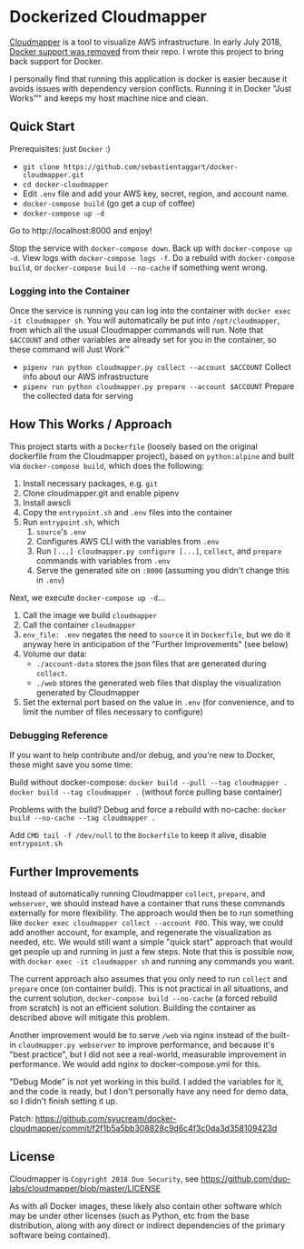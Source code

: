 # Dockerized Cloudmapper

[Cloudmapper](https://github.com/duo-labs/cloudmapper) is a tool to visualize AWS infrastructure.  In early July 2018, [Docker support was
removed](https://github.com/duo-labs/cloudmapper/commit/c430e5faab41e8355052e82fe9dea4d8f4beb654) from their repo.  I wrote this project to bring back support for Docker.

I personally find that running this application is docker is easier because it avoids issues with dependency version conflicts.  Running it in Docker "Just Works™" and keeps my host machine nice and clean.

## Quick Start

Prerequisites: just `Docker` :)

- `git clone https://github.com/sebastientaggart/docker-cloudmapper.git`
- `cd docker-cloudmapper`
- Edit `.env` file and add your AWS key, secret, region, and account name.
- `docker-compose build` (go get a cup of coffee)
- `docker-compose up -d`

Go to http://localhost:8000 and enjoy!

Stop the service with `docker-compose down`.  Back up with `docker-compose up -d`.  View logs with `docker-compose logs -f`.  Do a rebuild with `docker-compose build`, or `docker-compose build --no-cache` if something went wrong.

### Logging into the Container

Once the service is running you can log into the container with `docker exec -it cloudmapper sh`.  You will automatically be put into `/opt/cloudmapper`, from which all the usual Cloudmapper commands will run.  Note that `$ACCOUNT` and other variables are already set for you in the container, so these command will Just Work™

- `pipenv run python cloudmapper.py collect --account $ACCOUNT` Collect info about our AWS infrastructure
- `pipenv run python cloudmapper.py prepare --account $ACCOUNT` Prepare the collected data for serving

## How This Works / Approach

This project starts with a `Dockerfile` (loosely based on the original dockerfile from the Cloudmapper project), based on `python:alpine` and built via `docker-compose build`, which does the following:

1. Install necessary packages, e.g. `git`
2. Clone cloudmapper.git and enable pipenv
3. Install awscli
4. Copy the `entrypoint.sh` and `.env` files into the container
5. Run `entrypoint.sh`, which
    1. `source`'s `.env`
    2. Configures AWS CLI with the variables from `.env`
    3. Run `[...] cloudmapper.py configure [...]`, `collect`, and `prepare` commands with variables from `.env`
    4. Serve the generated site on `:8000` (assuming you didn't change this in `.env`)

Next, we execute `docker-compose up -d`...

1. Call the image we build `cloudmapper`
2. Call the container `cloudmapper`
3. `env_file: .env` negates the need to `source` it in `Dockerfile`, but we do it anyway here in anticipation of the "Further Improvements" (see below)
4. Volume our data:
    - `./account-data` stores the json files that are generated during `collect`.
    - `./web` stores the generated web files that display the visualization generated by Cloudmapper
5. Set the external port based on the value in `.env` (for convenience, and to limit the number of files necessary to configure)

### Debugging Reference

If you want to help contribute and/or debug, and you're new to Docker, these might save you some time:

Build without docker-compose:
`docker build --pull --tag cloudmapper .`
`docker build --tag cloudmapper .` (without force pulling base container)

Problems with the build?  Debug and force a rebuild with no-cache:
`docker build --no-cache --tag cloudmapper .`

Add `CMD tail -f /dev/null` to the `Dockerfile` to keep it alive, disable `entrypoint.sh`

## Further Improvements

Instead of automatically running Cloudmapper `collect`, `prepare`, and `webserver`, we should instead have a container that runs these commands externally for more flexibility.  The approach would then be to run something like `docker exec cloudmapper collect --account FOO`.  This way, we could add another account, for example, and regenerate the visualization as needed, etc.  We would still want a simple "quick start" approach that would get people up and running in just a few steps.  Note that this is possible now, with `docker exec -it cloudmapper sh` and running any commands you want.

The current approach also assumes that you only need to run `collect` and `prepare` once (on container build).  This is not practical in all situations, and the current solution, `docker-compose build --no-cache` (a forced rebuild from scratch) is not an efficient solution.  Building the container as described above will mitigate this problem.

Another improvement would be to serve `/web` via nginx instead of the built-in `cloudmapper.py webserver` to improve performance, and because it's "best practice", but I did not see a real-world, measurable improvement in performance.  We would add nginx to docker-compose.yml for this.

"Debug Mode" is not yet working in this build.  I added the variables for it, and the code is ready, but I don't personally have any need for demo data, so I didn't finish setting it up.

Patch: https://github.com/syucream/docker-cloudmapper/commit/f2f1b5a5bb308828c9d6c4f3c0da3d358109423d

## License

Cloudmapper is `Copyright 2018 Duo Security`, see https://github.com/duo-labs/cloudmapper/blob/master/LICENSE

As with all Docker images, these likely also contain other software which may be under other licenses (such as Python, etc from the base distribution, along with any direct or indirect dependencies of the primary software being contained).

